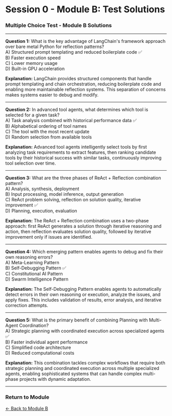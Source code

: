 # Session 0 - Module B: Test Solutions

### Multiple Choice Test - Module B Solutions

---

**Question 1:** What is the key advantage of LangChain's framework approach over bare metal Python for reflection patterns?  
A) Structured prompt templating and reduced boilerplate code ✅  
B) Faster execution speed  
C) Lower memory usage  
D) Built-in GPU acceleration

**Explanation:** LangChain provides structured components that handle prompt templating and chain orchestration, reducing boilerplate code and enabling more maintainable reflection systems. This separation of concerns makes systems easier to debug and modify.

---

**Question 2:** In advanced tool agents, what determines which tool is selected for a given task?  
A) Task analysis combined with historical performance data ✅  
B) Alphabetical ordering of tool names  
C) The tool with the most recent update  
D) Random selection from available tools

**Explanation:** Advanced tool agents intelligently select tools by first analyzing task requirements to extract features, then ranking candidate tools by their historical success with similar tasks, continuously improving tool selection over time.

---

**Question 3:** What are the three phases of ReAct + Reflection combination pattern?  
A) Analysis, synthesis, deployment  
B) Input processing, model inference, output generation  
C) ReAct problem solving, reflection on solution quality, iterative improvement ✅  
D) Planning, execution, evaluation

**Explanation:** The ReAct + Reflection combination uses a two-phase approach: first ReAct generates a solution through iterative reasoning and action, then reflection evaluates solution quality, followed by iterative improvement only if issues are identified.

---

**Question 4:** Which emerging pattern enables agents to debug and fix their own reasoning errors?  
A) Meta-Learning Pattern  
B) Self-Debugging Pattern ✅  
C) Constitutional AI Pattern  
D) Swarm Intelligence Pattern

**Explanation:** The Self-Debugging Pattern enables agents to automatically detect errors in their own reasoning or execution, analyze the issues, and apply fixes. This includes validation of results, error analysis, and iterative correction attempts.

---

**Question 5:** What is the primary benefit of combining Planning with Multi-Agent Coordination?  
A) Strategic planning with coordinated execution across specialized agents ✅  
B) Faster individual agent performance  
C) Simplified code architecture  
D) Reduced computational costs

**Explanation:** This combination tackles complex workflows that require both strategic planning and coordinated execution across multiple specialized agents, enabling sophisticated systems that can handle complex multi-phase projects with dynamic adaptation.

---

### Return to Module
[← Back to Module B](Session0_ModuleB_Advanced_Pattern_Theory.md)